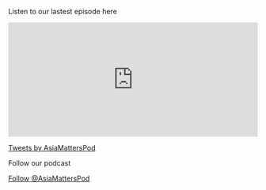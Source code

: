 Listen to our lastest episode here

<iframe src="https://open.spotify.com/embed-podcast/show/082TzXLKRDY5ZbW0KRlalC" width="100%" height="232" frameborder="0" allowtransparency="true" allow="encrypted-media"></iframe>

<a class="twitter-timeline" data-width="500" data-height="400" data-theme="light" href="https://twitter.com/AsiaMattersPod?ref_src=twsrc%5Etfw">Tweets by AsiaMattersPod</a> <script async src="https://platform.twitter.com/widgets.js" charset="utf-8"></script>


Follow our podcast


<a href="https://twitter.com/AsiaMattersPod?ref_src=twsrc%5Etfw" class="twitter-follow-button" data-show-count="false">Follow @AsiaMattersPod</a><script async src="https://platform.twitter.com/widgets.js" charset="utf-8"></script>

